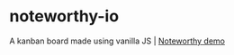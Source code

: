 # noteworthy-io
A kanban board made using vanilla JS |
[Noteworthy demo](https://enigma-cloud.github.io/noteworthy-io/)
